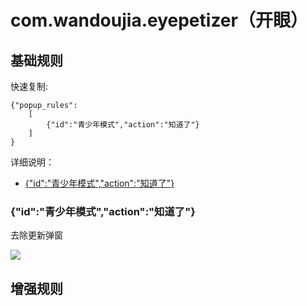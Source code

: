 # com.wandoujia.eyepetizer（开眼）

## 基础规则

快速复制:
```
{"popup_rules":
    [
        {"id":"青少年模式","action":"知道了"}
    ]
}
```
详细说明：
- [{"id":"青少年模式","action":"知道了"}](#id青少年模式action知道了)

### {"id":"青少年模式","action":"知道了"}
去除更新弹窗

![](./assets/青少年模式弹窗.jpg)

## 增强规则
